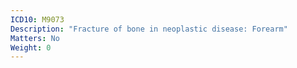 ```yaml
---
ICD10: M9073
Description: "Fracture of bone in neoplastic disease: Forearm"
Matters: No
Weight: 0
---
```


